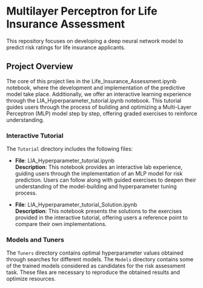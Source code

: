 # Multilayer Perceptron for Life Insurance Assessment
This repository focuses on developing a deep neural network model to predict risk ratings for life insurance applicants.

## Project Overview
The core of this project lies in the Life_Insurance_Assessment.ipynb notebook, where the development and implementation of the predictive model take place. Additionally, we offer an interactive learning experience through the LIA_Hyperparameter_tutorial.ipynb notebook. This tutorial guides users through the process of building and optimizing a Multi-Layer Perceptron (MLP) model step by step, offering graded exercises to reinforce understanding.

### Interactive Tutorial
The `Tutorial` directory includes the following files:
* **File**: LIA_Hyperparameter_tutorial.ipynb <br/>
  **Description**: This notebook provides an interactive lab experience, guiding users through the implementation of an MLP model for risk prediction. Users can follow along with guided exercises to deepen their understanding of the model-building and hyperparameter tuning process.

* **File**: LIA_Hyperparameter_tutorial_Solution.ipynb <br/>
  **Description**: This notebook presents the solutions to the exercises provided in the interactive tutorial, offering users a reference point to compare their own implementations.
  
### Models and Tuners
The `Tuners` directory contains optimal hyperparameter values obtained through searches for different models. The `Models` directory contains some of the trained models considered as candidates for the risk assessment task.  These files are necessary to reproduce the obtained results and optimize resources. 
